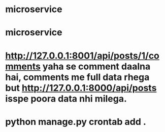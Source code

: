 # microservice
# microservice
# http://127.0.0.1:8001/api/posts/1/comments yaha se comment daalna hai, comments me full data rhega but http://127.0.0.1:8000/api/posts isspe poora data nhi milega.

# python manage.py crontab add .